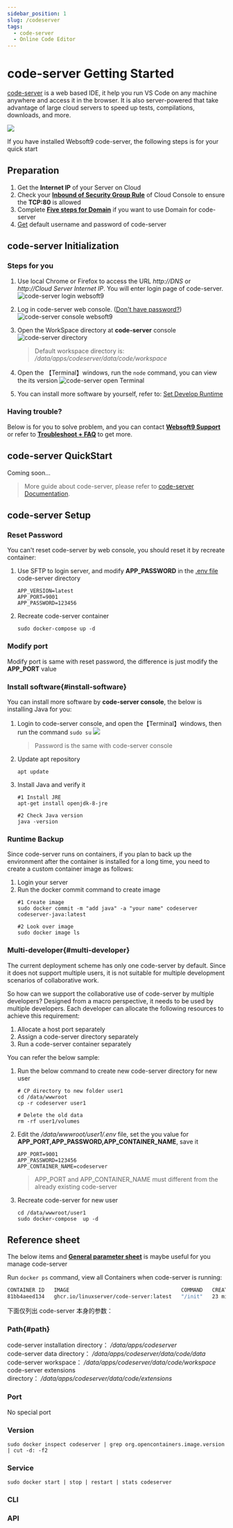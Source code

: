 ```yaml
---
sidebar_position: 1
slug: /codeserver
tags:
  - code-server
  - Online Code Editor
---
```


# code-server Getting Started

[code-server](https://github.com/cdr/code-server) is a web based IDE, it help you run VS Code on any machine anywhere and access it in the browser. It is also server-powered that take advantage of large cloud servers to speed up tests, compilations, downloads, and more.

![](https://libs.websoft9.com/Websoft9/DocsPicture/en/codeserver/codeserver-consolegui-websoft9.png)

If you have installed Websoft9 code-server, the following steps is for your quick start

## Preparation

1. Get the **Internet IP** of your Server on Cloud
2. Check your **[Inbound of Security Group Rule](./administrator/firewall#security)** of Cloud Console to ensure the **TCP:80** is allowed
3. Complete **[Five steps for Domain](./administrator/domain_step)** if you want to use Domain for code-server
4. [Get](./user/credentials) default username and password of code-server

## code-server Initialization

### Steps for you

1. Use local Chrome or Firefox to access the URL *http://DNS* or *http://Cloud Server Internet IP*. You will enter login page of code-server.
   ![code-server login websoft9](https://libs.websoft9.com/Websoft9/DocsPicture/en/codeserver/codeserver-login-websoft9.png)

2. Log in code-server web console. ([Don't have password?](./user/credentials)) 
   ![code-server console websoft9](https://libs.websoft9.com/Websoft9/DocsPicture/en/codeserver/codeserver-consolegui-websoft9.png)

3. Open the WorkSpace directory at **code-server** console
   ![code-server directory](https://libs.websoft9.com/Websoft9/DocsPicture/en/codeserver/codeserver-openfolder-websoft9.png)

   > Default workspace directory is: */data/apps/codeserver/data/code/workspace*  

4. Open the 【Terminal】windows, run the `node` command, you can view the its version
   ![code-server open Terminal](https://libs.websoft9.com/Websoft9/DocsPicture/en/codeserver/codeserver-terminal-websoft9.png)

5. You can install more software by yourself, refer to: [Set Develop Runtime](#install-software)

### Having trouble?

Below is for you to solve problem, and you can contact **[Websoft9 Support](./helpdesk)** or refer to **[Troubleshoot + FAQ](./faq#setup)** to get more.  

## code-server QuickStart

Coming soon...

> More guide about code-server, please refer to [code-server Documentation](https://hub.docker.com/r/linuxserver/code-server).

## code-server Setup

### Reset Password

You can't reset code-server by web console, you should reset it by recreate container:

1. Use SFTP to login server, and modify **APP_PASSWORD** in the [.env file](#path) code-server directory
   ```
   APP_VERSION=latest
   APP_PORT=9001
   APP_PASSWORD=123456
   ```
2. Recreate code-server container
   ```
   sudo docker-compose up -d
   ```

### Modify port

Modify port is same with reset password, the difference is just modify the **APP_PORT** value

### Install software{#install-software}

You can install more software by **code-server console**, the below is installing Java for you:

1. Login to code-server console, and open the【Terminal】windows, then run the command `sudo su` 
   ![](https://libs.websoft9.com/Websoft9/DocsPicture/zh/codeserver/codeserver-sudosu-websoft9.png)

   > Password is the same with code-server console

2. Update apt repository
   ```
   apt update
   ```

3. Install Java and verify it
   ```
   #1 Install JRE
   apt-get install openjdk-8-jre

   #2 Check Java version
   java -version
   ```

### Runtime Backup

Since code-server runs on containers, if you plan to back up the environment after the container is installed for a long time, you need to create a custom container image as follows:

1. Login your server
2. Run the docker commit command to create image
   ```
   #1 Create image
   sudo docker commit -m "add java" -a "your name" codeserver codeserver-java:latest

   #2 Look over image
   sudo docker image ls
   ```

### Multi-developer{#multi-developer}

The current deployment scheme has only one code-server by default. Since it does not support multiple users, it is not suitable for multiple development scenarios of collaborative work.  

So how can we support the collaborative use of code-server by multiple developers? Designed from a macro perspective, it needs to be used by multiple developers. Each developer can allocate the following resources to achieve this requirement:

1. Allocate a host port separately
2. Assign a code-server directory separately
3. Run a code-server container separately

You can refer the below sample:  

1. Run the below command to create new code-server directory for new user
   ```
   # CP directory to new folder user1
   cd /data/wwwroot
   cp -r codeserver user1

   # Delete the old data
   rm -rf user1/volumes
   ```

2. Edit the */data/wwwroot/user1/.env* file, set the you value for **APP_PORT,APP_PASSWORD,APP_CONTAINER_NAME**, save it
   ```
   APP_PORT=9001
   APP_PASSWORD=123456
   APP_CONTAINER_NAME=codeserver
   ```
   > APP_PORT and APP_CONTAINER_NAME must different from the already existing code-server


3. Recreate code-server for new user
   ```
   cd /data/wwwroot/user1
   sudo docker-compose  up -d
   ```

## Reference sheet

The below items and **[General parameter sheet](./administrator/parameter)** is maybe useful for you manage code-server
  

Run `docker ps` command, view all Containers when code-server is running:

```bash
CONTAINER ID   IMAGE                                    COMMAND   CREATED          STATUS          PORTS                                       NAMES
81bb4aeed134   ghcr.io/linuxserver/code-server:latest   "/init"   23 minutes ago   Up 23 minutes   0.0.0.0:9001->8443/tcp, :::9001->8443/tcp   codeserver```
```

下面仅列出 code-server 本身的参数：

### Path{#path}

code-server installation directory： */data/apps/codeserver*  
code-server data directory： */data/apps/codeserver/data/code/data*  
code-server workspace： */data/apps/codeserver/data/code/workspace*  
code-server extensions directory： */data/apps/codeserver/data/code/extensions*  

### Port

No special port


### Version

```shell
sudo docker inspect codeserver | grep org.opencontainers.image.version | cut -d: -f2
```

### Service

```shell
sudo docker start | stop | restart | stats codeserver
```

### CLI


### API



